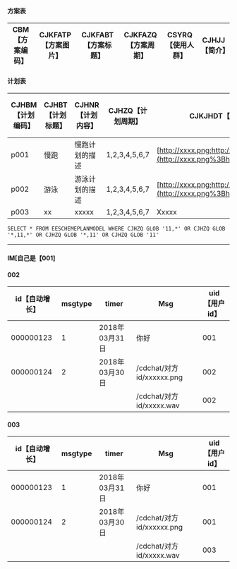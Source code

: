 #### 方案表

|CBM【方案编码】|CJKFATP【方案图片】|CJKFABT【方案标题】|CJKFAZQ【方案周期】|CSYRQ【使用人群】|CJHJJ【简介】|
| ----- | ----- | ----- | ----- | ----- | ----- |


#### 计划表

|CJHBM【计划编码】|CJHBT【计划标题】|CJHNR【计划内容】|CJHZQ【计划周期】|CJKJHDT【计划图片】|CFWQ【来自服务器】|
| ---- | ----- | -------------- | --------------- | ------------------------------------------------------------ | ---- |
| p001 | 慢跑  | 慢跑计划的描述 | 1,2,3,4,5,6,7 | [http://xxxx.png;http://12312312.png](http://xxxx.png%3Bhttp//12312312.png) | 1 |
| p002 | 游泳  | 游泳计划的描述 | 1,2,3,4,5,6,7 | [http://xxxx.png;http://12312312.png](http://xxxx.png%3Bhttp//12312312.png) | 0 |
| p003 | xx    | xxxxx          | 1,2,3,4,5,6,7 | Xxxxx                                                        | 1 |

```
SELECT * FROM EESCHEMEPLANMODEL WHERE CJHZQ GLOB '11,*' OR CJHZQ GLOB '*,11,*' OR CJHZQ GLOB '*,11' OR CJHZQ GLOB '11'
```

------

#### IM[自己是【001]

#### 002

| id【自动增长】 | msgtype | timer          | Msg                       | uid【用户id】 |
| -------------- | ------- | -------------- | ------------------------- | ------------- |
| 000000123      | 1       | 2018年03月31日 | 你好                      | 001           |
| 000000124      | 2       | 2018年03月30日 | /cdchat/对方id/xxxxxx.png | 002           |
|                |         |                | /cdchat/对方id/xxxxx.wav  | 002           |

#### 003

| id【自动增长】 | msgtype | timer          | Msg                       | uid【用户id】 |
| -------------- | ------- | -------------- | ------------------------- | ------------- |
| 000000123      | 1       | 2018年03月31日 | 你好                      | 001           |
| 000000124      | 2       | 2018年03月30日 | /cdchat/对方id/xxxxxx.png | 001           |
|                |         |                | /cdchat/对方id/xxxxx.wav  | 003           |
